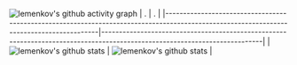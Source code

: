 <!--
**lemenkov/lemenkov** is a ✨ _special_ ✨ repository because its `README.md` (this file) appears on your GitHub profile.

Here are some ideas to get you started:

- 🔭 I’m currently working on ...
- 🌱 I’m currently learning ...
- 👯 I’m looking to collaborate on ...
- 🤔 I’m looking for help with ...
- 💬 Ask me about ...
- 📫 How to reach me: ...
- 😄 Pronouns: ...
- ⚡ Fun fact: ...
-->

<!-- Stole this idea from: https://github.com/BEPb/BEPb/blob/main/README.md -->
![lemenkov's github activity graph](https://github-readme-activity-graph.cyclic.app/graph?username=lemenkov&theme=github-compact)
| .                                                                                                                                       | .                                                                                                                         |
|-----------------------------------------------------------------------------------------------------------------------------------------|---------------------------------------------------------------------------------------------------------------------------|
| ![lemenkov's github stats](https://github-readme-stats.vercel.app/api?username=lemenkov&show_icons=true&theme=radical&include_all_commits=true) | ![lemenkov's github stats](https://github-readme-stats.vercel.app/api/top-langs/?username=lemenkov&theme=radical&layout=compact) |
